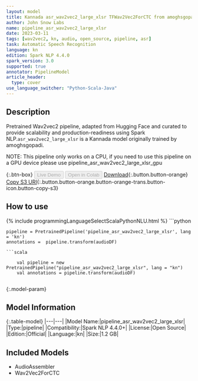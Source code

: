 ```yaml
---
layout: model
title: Kannada asr_wav2vec2_large_xlsr TFWav2Vec2ForCTC from amoghsgopadi
author: John Snow Labs
name: pipeline_asr_wav2vec2_large_xlsr
date: 2023-03-11
tags: [wav2vec2, kn, audio, open_source, pipeline, asr]
task: Automatic Speech Recognition
language: kn
edition: Spark NLP 4.4.0
spark_version: 3.0
supported: true
annotator: PipelineModel
article_header:
  type: cover
use_language_switcher: "Python-Scala-Java"
---
```


## Description

Pretrained Wav2vec2  pipeline, adapted from Hugging Face and curated to provide scalability and production-readiness using Spark NLP.`asr_wav2vec2_large_xlsr` is a Kannada model originally trained by amoghsgopadi.

NOTE: This pipeline only works on a CPU, if you need to use this pipeline on a GPU device please use pipeline_asr_wav2vec2_large_xlsr_gpu

{:.btn-box}
<button class="button button-orange" disabled>Live Demo</button>
<button class="button button-orange" disabled>Open in Colab</button>
[Download](https://s3.amazonaws.com/auxdata.johnsnowlabs.com/public/models/pipeline_asr_wav2vec2_large_xlsr_kn_4.4.0_3.0_1678577435192.zip){:.button.button-orange}
[Copy S3 URI](s3://auxdata.johnsnowlabs.com/public/models/pipeline_asr_wav2vec2_large_xlsr_kn_4.4.0_3.0_1678577435192.zip){:.button.button-orange.button-orange-trans.button-icon.button-copy-s3}

## How to use



<div class="tabs-box" markdown="1">
{% include programmingLanguageSelectScalaPythonNLU.html %}
```python

    pipeline = PretrainedPipeline('pipeline_asr_wav2vec2_large_xlsr', lang = 'kn')
    annotations =  pipeline.transform(audioDF)
    
```
```scala

    val pipeline = new PretrainedPipeline("pipeline_asr_wav2vec2_large_xlsr", lang = "kn")
    val annotations = pipeline.transform(audioDF)
    
```
</div>

{:.model-param}
## Model Information

{:.table-model}
|---|---|
|Model Name:|pipeline_asr_wav2vec2_large_xlsr|
|Type:|pipeline|
|Compatibility:|Spark NLP 4.4.0+|
|License:|Open Source|
|Edition:|Official|
|Language:|kn|
|Size:|1.2 GB|

## Included Models

- AudioAssembler
- Wav2Vec2ForCTC